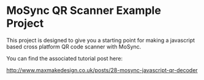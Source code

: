 MoSync QR Scanner Example Project
=========

This project is designed to give you a starting point for making a javascript based cross platform QR code scanner with MoSync.

You can find the associated tutorial post here:

http://www.maxmakedesign.co.uk/posts/28-mosync-javascript-qr-decoder


